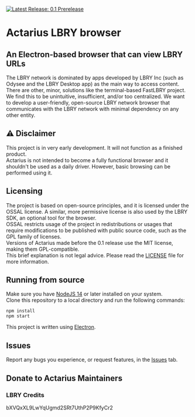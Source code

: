 [![Latest Release: 0.1 Prerelease](https://i.postimg.cc/ncSwGRjj/latest-release-0-1-prerelease-1.png)](https://github.com/Shroom2020/actarius/releases)
# Actarius LBRY browser 
## An Electron-based browser that can view LBRY URLs
The LBRY network is dominated by apps developed by LBRY Inc (such as Odysee and the LBRY Desktop app) as the main way to access content. 
There are other, minor, solutions like the terminal-based FastLBRY project. We find this to be unintuitive, insufficient, and/or too centralized.
We want to develop a user-friendly, open-source LBRY network browser that communicates with the LBRY network with minimal dependency on any other entity.

## ⚠️ Disclaimer 
This project is in very early development. It will not function as a finished product.  
Actarius is not intended to become a fully functional browser and it shouldn't be used as a daily driver. However, basic browsing can be performed using it.

## Licensing
The project is based on open-source principles, and it is licensed under the OSSAL license. A similar, more permissive license is also used by the LBRY SDK, an optional tool for the browser.  
OSSAL restricts usage of the project in redistributions or usages that require modifications to be published with public source code, such as the GPL family of licenses.  
Versions of Actarius made before the 0.1 release use the MIT license, making them GPL-compatible.  
This brief explanation is not legal advice. Please read the [LICENSE](/LICENSE) file for more information.

## Running from source
Make sure you have [NodeJS 14](https://nodejs.org/) or later installed on your system.  
Clone this repository to a local directory and run the following commands:
```
npm install
npm start
```

This project is written using [Electron](https://github.com/electron/electron).
## Issues
Report any bugs you experience, or request features, in the [Issues](https://github.com/Shroom2020/actarius-lbry-browser/issues) tab.

## Donate to Actarius Maintainers
### LBRY Credits
bXVQxXL9LwYqUgmd2SRt7UthP2P9KfyCr2
